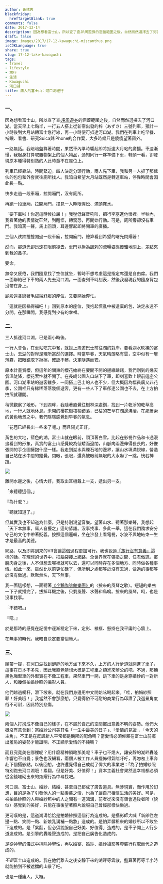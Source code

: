 ```yaml
---
author: 黃樵志
blackfriday:
  hrefTargetBlank: true
comments: false
date: 2017-12-14
description: 因為想看富士山，所以查了查JR周遊券的涵蓋範圍之後，自然而然選擇去了河口湖。在那裡，我暗自決定要當個庸人。
draft: false
image: images/2017/17-12-kawaguchi-miscanthus.png
isCJKLanguage: true
share: true
slug: 17-12-lake-kawaguchi
tags:
- travel
- lifestyle
- 旅行
- 生活
- Kawaguchi
- 河口湖
title: 庸人的富士山：河口湖紀行
---
```


### 一、

因為想看富士山，所以查了查[JR周遊券](http://www.jreast.co.jp/tc/tokyowidepass/index.html)的涵蓋範圍之後，自然而然選擇去了河口湖。當天早上七點半，一行五人搭上從新宿出發的梓（あずさ）三號列車，預計一小時後到大月站轉富士急行線，再一小時便可抵達河口湖。我們在列車上吃早餐、補眠、看書、研究Suica與iPhone的合作案，大多時候只是傻傻望著窗外。

一路無話。我暗暗盤算著時間，果然車內準時響起即將抵達大月站的廣播。車速漸慢，我起身打算取置物架上的個人物品，通知同行一夥準備下車，轉頭一看，卻發現原本睡得特別熟的人此時竟不在座位上。

列車已經靠站，時間緊迫。四人決定分頭行動，兩人先下車，我和另一人抓了那傢伙的包包和外套就往廁所找人。我暗自希望大月站既然是轉運車站，停靠時間會因此長一點。

快步走過一段車廂，拉開廂門，沒有廁所。

再跑一段車廂，拉開廂門，撞見一人睡眼惺忪、滿頭霧水。

「要下車啦！你選這時候拉屎！」我壓低聲音吼叫，把行李塞進他懷裡。半秒內，我看著他的表情從茫然，到醒悟，轉驚恐，再開始行動。可是，廁所旁卻沒有車門。我暗罵一聲，馬上回頭，耳邊響起即將開車的廣播。

三個人跌跌撞撞闖過一段車廂，拉開廂門，總算看到希望的曙光閃耀著！

然而，那道光卻迅速在眼前褪去，車門以極為諷刺的流暢姿態優雅地關上，差點夾到我的鼻子。

要命。

無奈又疲倦，我們隨意找了空位就坐，暫時不想考慮這是指定席還是自由席。我們一面聯絡已下車的兩人先去河口湖，一面查列車時刻表，然後我發現我的隨身背包沒帶在身上。

屁股還貪戀著毛絨絨舒服的座位，又要開始奔忙。

「這就是因禍得福吧！」回到原本的座位，我抱起慌亂中被遺棄的包，決定永遠不分開。在那瞬間，我感覺到少有的幸福。

### 二、

三人抵達河口湖，已是兩小時後。

一行人會合，在車站吃完中餐，就搭上周遊巴士前往湖的對岸。要看湖水映襯的富士山，去湖的對岸是理所當然的選擇。時當早春，天氣晴朗略有雲，空中似有一層薄霧，把眼鏡取下擦擦，確認不髒，決定隨遇而安。

原本計畫賞櫻，但這年的關東的櫻花始終在要開不開的邊緣躊躇，我們剛到的幾天氣溫陡降，櫻花索性就不開了。在長崎公園入口站下了車，即刻喜歡上眼前這座公園。河口湖車站的遊客雖多，一同搭上巴士的人也不少，但大概因為幅員廣又非花季，公園裡只有稀稀落落幾個遊客，更有一些人下了車卻連公園也不去，在上方拍拍照就離開。

稍微觀察了地形，下到湖畔，我隨著直覺往樹林深處鑽，找到一片乾淨的乾草高地，一行人就地休息。未開的櫻花樹枝椏錯落，已枯的芒草在湖邊沸滾，在那蕭索的黃色地景之中，我們隱隱感覺到早春的氣息。

「花苞已經長出一些來了呢。」而且陽光正好。

黃色的大地，藍色的湖。富士山就在眼前，頭頂著白雪。比起在影視作品和卡通漫畫看到的形象，真實的富士山感覺較為低矮而遼闊，山脈向兩邊伸得長長的，好像張開的手企圖擁抱什麼一樣。我走到湖水與礫石地的邊界，讓山水填滿視線，營造自己站在水中間的錯覺。閉眼，張眼，還真被眼前無垠的大水嚇了一跳。恍若神蹟。

![](/images/2017/17-12-kawaguchi-fujisan.jpg)

離開水邊之後，心情大好，我取出耳機戴上一支，遞出另一支。

「來聽聽這個。」

『為什麼？』

「聽就知道了。」

但其實我也不知道為什麼，只是特別渴望音樂。望著山水、聽著那樂聲，我想起「天下本無事，庸人自擾之」這句諺語。沒事找事、多此一舉，這在我們務求安分守己的文化中帶著貶義。按照這個邏輯，坐在沙發上看電視，水波不興地結束一生才是最高的美德。

網路、以及即將到來的VR會讓這個過程更加可行。我也說過[「旅行沒有意義」](https://eternallogger.com/post/17-07-no-longer-tourist-kamakura/)這樣的話。在理想的世界中，把腦袋接上網路，全世界就在彈指之間、任君傲遊。擺脫肉身之後，人不但想去哪裡就可以去，還可以同時存在多個地方、同時做各種事情。如此一來，雖然比以前更忙碌了，但所到之處都等於沒有去過，做過的事都等於沒有做過。默默無名，天下無事。

我一面這樣想，一面聽著[《企鵝咖啡館樂團》](https://en.wikipedia.org/wiki/Penguin_Cafe_Orchestra)的〈撿來的風琴之歌〉。短短的樂曲一下子就播完了，拔掉耳機之後，只剩風聲、水聲和鳥鳴。撿來的風琴，呵，也是沒事找事。

「不錯吧。」

『嗯。』

於是那時的感覺在記憶中逐漸穩定下來，定影、裱框、懸掛在我平庸的心牆上。

在無事的時代，我暗自決定要當個庸人。

### 三、

順帶一提，在河口湖找到僻靜的地方坐下來不久，上方的人行步道就開進了車子，這事在日本不多見，因此我直覺猜想大概是工程車之類進來辦公的吧。不過，那輛黑色廂型車的外型實在不像工程車，果然車門一開，跳下車的是身穿婚紗的一對新人，和幾個拍婚紗照的攝影人員。

他們越過欄杆，滑下坡來，就在我們身邊用中文開始吆喝起來。「哇，拍婚紗照耶！好美哦！」我當然不會那麼想，只覺得俗不可耐的商業行為印證了我選景角度俗不可耐，因此特別悲傷。

![](/images/2017/17-12-kawaguchi-car.png)

兩個人打扮成不像自己的樣子，在不屬於自己的空間擺出意義不明的姿勢。他們大概沒有意會到：當婚紗公司美其名「一生中最美的日子」、「愛情的見證」、「今天的主角」，不正是在反諷新人平常都是醜陋的配角嗎？當愛情必須仰賴在富士山前擺出羞恥的姿勢才能證明，不正顯示愛情的不純嗎？

而且究竟美在哪裡呢？用什麼精神領略那美呢？車子也不熄火，讓安靜的湖畔轟隆作響也不自覺；景色也沒細看，兩個人被工作人員擺佈得氣喘吁吁，再匆匆上車奔赴下個攝影點。以後回想，也許還覺得自己成就了偉大的事業吧：「為了拍婚紗照特別跑去河口湖哦！累翻，但是好美、好值得！」資本主義社會果然連幸福都必須從金錢堆砌出來的炫耀行為中尋找吧。

河口湖、富士山、婚紗、結婚、甚至自己都成了廣告道具。無涉現實，而作用於幻想，目的是為了引發他人的一點羨慕之情，也為了讓自己相信生活的美好。可是，被拍婚紗照的人與婚紗照中的人之間有一道鴻溝，前者從來沒有領會過後者所（貌似）感覺到的美好，只能在事後望著照片說服自己曾經那樣快樂過。

更可嘆的是，這道鴻溝恰恰是拍婚紗照這個行為造成的。是攝影師大喊「新郎往左邊一點、笑開一點、新娘乳溝補一點妝」造成的。是怕弄髒租來的婚紗所以不敢坐下造成的。是「累翻，但必須說服自己好美、好值得」造成的。是車子開上人行步道造成的。是引擎的轟隆聲造成的。是把自己廣告化造成的。

是從神聖的儀式中排除神聖性，再以婚宴、婚紗、婚紗攝影等套裝行程取而代之造成的。

<em>不是</em>富士山造成的。我在他們離去之後安靜下來的湖畔等雲散，盤算著再等半小時就能拍到不被遮擋的山景了吧。

也是一種庸人，大概。
